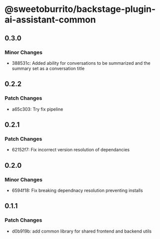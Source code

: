 # @sweetoburrito/backstage-plugin-ai-assistant-common

## 0.3.0

### Minor Changes

- 388531c: Added ability for conversations to be summarized and the summary set as a conversation title

## 0.2.2

### Patch Changes

- a65c303: Try fix pipeline

## 0.2.1

### Patch Changes

- 62152f7: Fix incorrect version resolution of dependancies

## 0.2.0

### Minor Changes

- 6594f18: Fix breaking dependnacy resolution preventing installs

## 0.1.1

### Patch Changes

- d0b919b: add common library for shared frontend and backend utils
